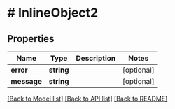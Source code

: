 # # InlineObject2

## Properties

Name | Type | Description | Notes
------------ | ------------- | ------------- | -------------
**error** | **string** |  | [optional]
**message** | **string** |  | [optional]

[[Back to Model list]](../../README.md#models) [[Back to API list]](../../README.md#endpoints) [[Back to README]](../../README.md)
